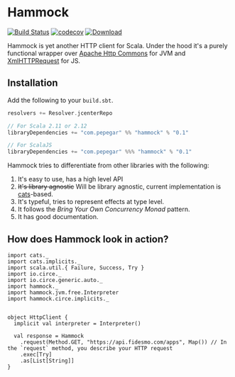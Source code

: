 # Hammock

[![Build Status](https://travis-ci.org/pepegar/hammock.svg?branch=master)](https://travis-ci.org/pepegar/hammock)
[![codecov](https://codecov.io/gh/pepegar/hammock/branch/master/graph/badge.svg)](https://codecov.io/gh/pepegar/hammock)
[![Download](https://api.bintray.com/packages/pepegar/com.pepegar/hammock-core/images/download.svg)](https://bintray.com/pepegar/com.pepegar/hammock-core/_latestVersion)

Hammock is yet another HTTP client for Scala.  Under the hood it's a purely functional wrapper over [Apache Http Commons][httpcommons] for JVM and [XmlHTTPRequest][xhr] for JS.

## Installation

Add the following to your `build.sbt`.

```scala
resolvers += Resolver.jcenterRepo

// For Scala 2.11 or 2.12
libraryDependencies += "com.pepegar" %% "hammock" % "0.1"

// For ScalaJS
libraryDependencies += "com.pepegar" %%% "hammock" % "0.1"
```


Hammock tries to differentiate from other libraries with the following:

1. It's easy to use, has a high level API
2. ~~It's library agnostic~~ Will be library agnostic, current implementation is [cats][cats]-based.
3. It's typeful, tries to represent effects at type level.
4. It follows the _Bring Your Own Concurrency Monad_ pattern.
5. It has good documentation.

[httpcommons]: http://hc.apache.org/
[xhr]: https://developer.mozilla.org/en-US/docs/Web/API/XMLHttpRequest
[cats]: http://typelevel.org/cats

## How does Hammock look in action?

```tut:silent
import cats._
import cats.implicits._
import scala.util.{ Failure, Success, Try }
import io.circe._
import io.circe.generic.auto._
import hammock._
import hammock.jvm.free.Interpreter
import hammock.circe.implicits._


object HttpClient {
  implicit val interpreter = Interpreter()

  val response = Hammock
    .request(Method.GET, "https://api.fidesmo.com/apps", Map()) // In the `request` method, you describe your HTTP request
    .exec[Try]
    .as[List[String]]
}
```

